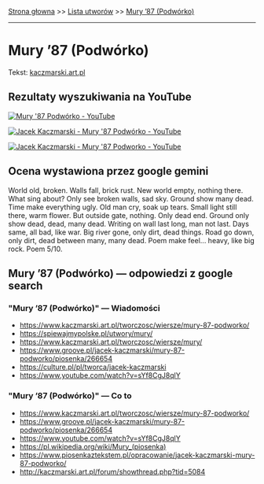 [Strona głowna](../index.md) >> [Lista utworów](../list.md) >> [Mury ’87 (Podwórko)](297.md)

---

# Mury ’87 (Podwórko)

Tekst: [kaczmarski.art.pl](https://www.kaczmarski.art.pl/tworczosc/wiersze/mury-87-podworko/)

## Rezultaty wyszukiwania na YouTube

[![Mury '87 Podwórko - YouTube](http://img.youtube.com/vi/5Gq0PhVh0is/0.jpg)](https://www.youtube.com/watch?v=5Gq0PhVh0is "Mury '87 Podwórko - YouTube")

[![Jacek Kaczmarski - Mury '87 Podwórko - YouTube](http://img.youtube.com/vi/T-PUx7AdxC4/0.jpg)](https://www.youtube.com/watch?v=T-PUx7AdxC4 "Jacek Kaczmarski - Mury '87 Podwórko - YouTube")

[![Jacek Kaczmarski - Mury '87 Podworko - YouTube](http://img.youtube.com/vi/ggRNPYYYq8A/0.jpg)](https://www.youtube.com/watch?v=ggRNPYYYq8A "Jacek Kaczmarski - Mury '87 Podworko - YouTube")

## Ocena wystawiona przez google gemini

World old, broken. Walls fall, brick rust. New world empty, nothing there. What sing about? Only see broken walls, sad sky. Ground show many dead. Time make everything ugly. Old man cry, soak up tears. Small light still there, warm flower. But outside gate, nothing. Only dead end. Ground only show dead, dead, many dead. Writing on wall last long, man not last. Days same, all bad, like war. Big river gone, only dirt, dead things. Road go down, only dirt, dead between many, many dead. Poem make feel... heavy, like big rock. Poem 5/10.


## Mury ’87 (Podwórko) — odpowiedzi z google search

### "Mury ’87 (Podwórko)" — Wiadomości

 - <https://www.kaczmarski.art.pl/tworczosc/wiersze/mury-87-podworko/>
 - <https://spiewajmypolske.pl/utwory/mury/>
 - <https://www.kaczmarski.art.pl/tworczosc/wiersze/mury/>
 - <https://www.groove.pl/jacek-kaczmarski/mury-87-podworko/piosenka/266654>
 - <https://culture.pl/pl/tworca/jacek-kaczmarski>
 - <https://www.youtube.com/watch?v=sYf8CgJ8qlY>

### "Mury ’87 (Podwórko)" — Co to

 - <https://www.kaczmarski.art.pl/tworczosc/wiersze/mury-87-podworko/>
 - <https://www.groove.pl/jacek-kaczmarski/mury-87-podworko/piosenka/266654>
 - <https://www.youtube.com/watch?v=sYf8CgJ8qlY>
 - <https://pl.wikipedia.org/wiki/Mury_(piosenka)>
 - <https://www.piosenkaztekstem.pl/opracowanie/jacek-kaczmarski-mury-87-podworko/>
 - <http://kaczmarski.art.pl/forum/showthread.php?tid=5084>

